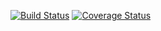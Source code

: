 [![Build Status](https://app.travis-ci.com/nxalan/survey-react.svg?branch=main)](https://app.travis-ci.com/nxalan/survey-react)
[![Coverage Status](https://coveralls.io/repos/github/nxalan/survey-react/badge.svg?branch=main)](https://coveralls.io/github/nxalan/survey-react?branch=main)